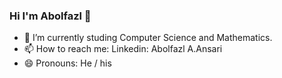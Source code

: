 ### Hi I'm Abolfazl 👋


- 🌱 I’m currently studing Computer Science and Mathematics.
- 📫 How to reach me: Linkedin: Abolfazl A.Ansari
- 😄 Pronouns: He / his
